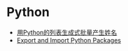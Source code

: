 # Python

* [用Python的列表生成式批量产生姓名](generate_chinese_names.md)
* [Export and Import Python Packages](export_import_python_packages.md)